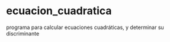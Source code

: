 # ecuacion_cuadratica
programa para calcular ecuaciones cuadráticas, y determinar su discriminante 

